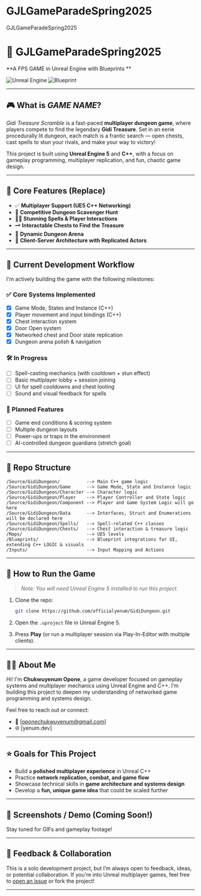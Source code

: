 # GJLGameParadeSpring2025
GJLGameParadeSpring2025

# 🏰 GJLGameParadeSpring2025

**A FPS GAME in Unreal Engine with Blueprints **

![Unreal Engine](https://img.shields.io/badge/Engine-Unreal%20Engine-1f1f1f?logo=unrealengine&logoColor=white)
![Blueprint](https://img.shields.io/badge/script-blueprint-blue?script=blueprint&logoColor=f5f5f5)

---

## 🎮 What is *GAME NAME*?

*Gidi Treasure Scramble* is a fast-paced **multiplayer dungeon game**, where players compete to find the legendary **Gidi Treasure**. Set in an eerie procedurally lit dungeon, each match is a frantic search — open chests, cast spells to stun your rivals, and make your way to victory!

This project is built using **Unreal Engine 5** and **C++**, with a focus on gameplay programming, multiplayer replication, and fun, chaotic game design.

---

## 🧩 Core Features (Replace)

- ✅ **Multiplayer Support (UE5 C++ Networking)**
- 🎯 **Competitive Dungeon Scavenger Hunt**
- 🧙‍♂️ **Stunning Spells & Player Interactions**
- 🗝️ **Interactable Chests to Find the Treasure**
- 🧭 **Dynamic Dungeon Arena**
- 📡 **Client-Server Architecture with Replicated Actors**

---

## 🚧 Current Development Workflow

I'm actively building the game with the following milestones:

### ✅ Core Systems Implemented
- [x] Game Mode, States and Instance (C++)
- [x] Player movement and input bindings (C++)
- [x] Chest interaction system
- [x] Door Open system
- [x] Networked chest and Door state replication
- [x] Dungeon arena polish & navigation

### 🛠️ In Progress
- [ ] Spell-casting mechanics (with cooldown + stun effect)
- [ ] Basic multiplayer lobby + session joining
- [ ] UI for spell cooldowns and chest looting
- [ ] Sound and visual feedback for spells

### 🧪 Planned Features
- [ ] Game end conditions & scoring system
- [ ] Multiple dungeon layouts
- [ ] Power-ups or traps in the environment
- [ ] AI-controlled dungeon guardians (stretch goal)

---

## 📂 Repo Structure

```
/Source/GidiDungeon/          --> Main C++ game logic
/Source/GidiDungeon/Game      --> Game Mode, State and Instance logic
/Source/GidiDungeon/Character --> Character logic
/Source/GidiDungeon/Player    --> Player Controller and State logic
/Source/GidiDungeon/Component --> Player and Game System Logic will go here
/Source/GidiDungeon/Data      --> Interfaces, Struct and Enumerations will be declared here
/Source/GidiDungeon/Spells/   --> Spell-related C++ classes
/Source/GidiDungeon/Chests/   --> Chest interaction & treasure logic
/Maps/                        --> UE5 levels
/Blueprints/                  --> Blueprint integrations for UI, extending C++ LOGIC & visuals
/Inputs/                      --> Input Mapping and Actions
```

---

## 🚀 How to Run the Game

> *Note: You will need Unreal Engine 5 installed to run this project.*

1. Clone the repo:
   ```bash
   git clone https://github.com/officialyenum/GidiDungeon.git
   ```

2. Open the `.uproject` file in Unreal Engine 5.

3. Press **Play** (or run a multiplayer session via Play-In-Editor with multiple clients).

---

## 🙋‍♂️ About Me

Hi! I'm **Chukwuyenum Opone**, a game developer focused on gameplay systems and multiplayer mechanics using Unreal Engine and C++. I’m building this project to deepen my understanding of networked game programming and systems design.

Feel free to reach out or connect:
- 📧 [oponechukwuyenum@gmail.com]
- 🌐 [yenum.dev]

---

## ⭐️ Goals for This Project

- Build a **polished multiplayer experience** in Unreal C++
- Practice **network replication, combat, and game flow**
- Showcase technical skills in **game architecture and systems design**
- Develop a **fun, unique game idea** that could be scaled further

---

## 📸 Screenshots / Demo (Coming Soon!)

Stay tuned for GIFs and gameplay footage!

---

## 📣 Feedback & Collaboration

This is a solo development project, but I’m always open to feedback, ideas, or potential collaboration. If you're into Unreal multiplayer games, feel free to [open an issue](#) or fork the project!

---

